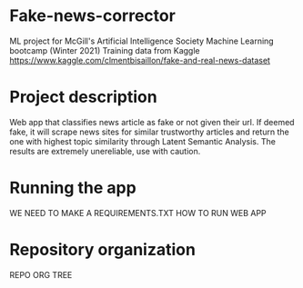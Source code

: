 # Fake-news-corrector
ML project for McGill's Artificial Intelligence Society Machine Learning bootcamp (Winter 2021)
Training data from Kaggle https://www.kaggle.com/clmentbisaillon/fake-and-real-news-dataset

# Project description
Web app that classifies news article as fake or not given their url. If deemed fake, it will
scrape news sites for similar trustworthy articles and return the one with highest topic similarity through Latent Semantic Analysis.
The results are extremely unereliable, use with caution.

# Running the app 
WE NEED TO MAKE A REQUIREMENTS.TXT
HOW TO RUN WEB APP

# Repository organization
REPO ORG TREE


